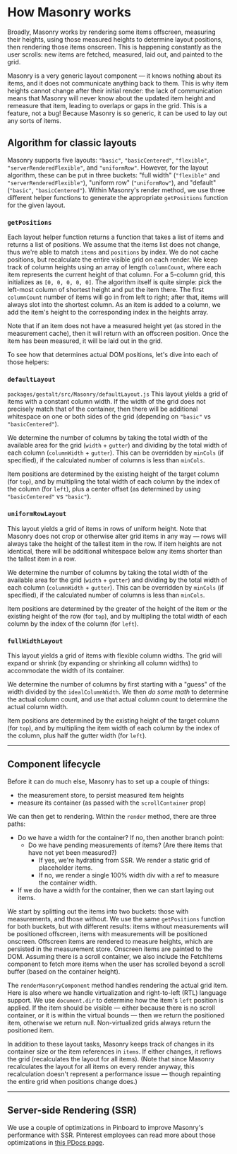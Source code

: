 # How Masonry works

Broadly, Masonry works by rendering some items offscreen, measuring their heights, using those measured heights to determine layout positions, then rendering those items onscreen. This is happening constantly as the user scrolls: new items are fetched, measured, laid out, and painted to the grid.

Masonry is a very generic layout component — it knows nothing about its items, and it does not communicate anything back to them. This is why item heights cannot change after their initial render: the lack of communication means that Masonry will never know about the updated item height and remeasure that item, leading to overlaps or gaps in the grid. This is a feature, not a bug! Because Masonry is so generic, it can be used to lay out any sorts of items.

## Algorithm for classic layouts

Masonry supports five layouts: `"basic"`, `"basicCentered"`, `"flexible"`, `"serverRenderedFlexible"`, and `"uniformRow"`. However, for the layout algorithm, these can be put in three buckets: "full width" (`"flexible"` and `"serverRenderedFlexible"`), "uniform row" (`"uniformRow"`), and "default" (`"basic"`, `"basicCentered"`). Within Masonry's render method, we use three different helper functions to generate the appropriate `getPositions` function for the given layout.

### `getPositions`

Each layout helper function returns a function that takes a list of items and returns a list of positions. We assume that the items list does not change, thus we're able to match `items` and `positions` by index. We do not cache positions, but recalculate the entire visible grid on each render. We keep track of column heights using an array of length `columnCount`, where each item represents the current height of that column. For a 5-column grid, this initializes as `[0, 0, 0, 0, 0]`. The algorithm itself is quite simple: pick the left-most column of shortest height and put the item there. The first `columnCount` number of items will go in from left to right; after that, items will always slot into the shortest column. As an item is added to a column, we add the item's height to the corresponding index in the heights array.

Note that if an item does not have a measured height yet (as stored in the measurement cache), then it will return with an offscreen position. Once the item has been measured, it will be laid out in the grid.

To see how that determines actual DOM positions, let's dive into each of those helpers:

### `defaultLayout`

`packages/gestalt/src/Masonry/defaultLayout.js`
This layout yields a grid of items with a constant column width. If the width of the grid does not precisely match that of the container, then there will be additional whitespace on one or both sides of the grid (depending on `"basic"` vs `"basicCentered"`).

We determine the number of columns by taking the total width of the available area for the grid (`width` + `gutter`) and dividing by the total width of each column (`columnWidth` + `gutter`). This can be overridden by `minCols` (if specified), if the calculated number of columns is less than `minCols`.

Item positions are determined by the existing height of the target column (for `top`), and by multipling the total width of each column by the index of the column (for `left`), plus a center offset (as determined by using `"basicCentered"` vs `"basic"`).

### `uniformRowLayout`

This layout yields a grid of items in rows of uniform height. Note that Masonry does not crop or otherwise alter grid items in any way — rows will always take the height of the tallest item in the row. If item heights are not identical, there will be additional whitespace below any items shorter than the tallest item in a row.

We determine the number of columns by taking the total width of the available area for the grid (`width` + `gutter`) and dividing by the total width of each column (`columnWidth` + `gutter`). This can be overridden by `minCols` (if specified), if the calculated number of columns is less than `minCols`.

Item positions are determined by the greater of the height of the item or the existing height of the row (for `top`), and by multipling the total width of each column by the index of the column (for `left`).

### `fullWidthLayout`

This layout yields a grid of items with flexible column widths. The grid will expand or shrink (by expanding or shrinking all column widths) to accommodate the width of its container.

We determine the number of columns by first starting with a "guess" of the width divided by the `idealColumnWidth`. We then _do some math_ to determine the actual column count, and use that actual column count to determine the actual column width.

Item positions are determined by the existing height of the target column (for `top`), and by multipling the item width of each column by the index of the column, plus half the gutter width (for `left`).

---

## Component lifecycle

Before it can do much else, Masonry has to set up a couple of things:

- the measurement store, to persist measured item heights
- measure its container (as passed with the `scrollContainer` prop)

We can then get to rendering. Within the `render` method, there are three paths:

- Do we have a width for the container? If no, then another branch point:
  - Do we have pending measurements of items? (Are there items that have not yet been measured?)
    - If yes, we're hydrating from SSR. We render a static grid of placeholder items.
    - If no, we render a single 100% width div with a ref to measure the container width.
- If we do have a width for the container, then we can start laying out items.

We start by splitting out the items into two buckets: those with measurements, and those without. We use the same `getPositions` function for both buckets, but with different results: items without measurements will be positioned offscreen, items with measurements will be positioned onscreen. Offscreen items are rendered to measure heights, which are persisted in the measurement store. Onscreen items are painted to the DOM. Assuming there is a scroll container, we also include the FetchItems component to fetch more items when the user has scrolled beyond a scroll buffer (based on the container height).

The `renderMasonryComponent` method handles rendering the actual grid item. Here is also where we handle virtualization and right-to-left (RTL) language support. We use `document.dir` to determine how the item's `left` position is applied. If the item should be visible — either because there is no scroll container, or it is within the virtual bounds — then we return the positioned item, otherwise we return null. Non-virtualized grids always return the positioned item.

In addition to these layout tasks, Masonry keeps track of changes in its container size or the item references in `items`. If either changes, it reflows the grid (recalculates the layout for all items). (Note that since Masonry recalculates the layout for all items on every render anyway, this recalculation doesn't represent a performance issue — though repainting the entire grid when positions change does.)

---

## Server-side Rendering (SSR)

We use a couple of optimizations in Pinboard to improve Masonry's performance with SSR. Pinterest employees can read more about those optimizations in [this PDocs page](https://pdocs.pinadmin.com/docs/webapp/masonry-ssr).
